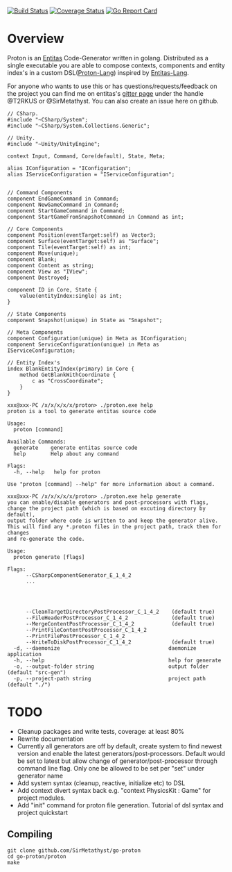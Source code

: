 [![Build Status](https://travis-ci.org/SirMetathyst/go-proton.svg?branch=develop)](https://travis-ci.org/SirMetathyst/go-proton)  [![Coverage Status](https://coveralls.io/repos/github/SirMetathyst/go-proton/badge.svg?branch=develop)](https://coveralls.io/github/SirMetathyst/go-proton?branch=develop)  [![Go Report Card](https://goreportcard.com/badge/github.com/SirMetathyst/go-proton)](https://goreportcard.com/report/github.com/SirMetathyst/go-proton)

# Overview
Proton is an [Entitas](https://github.com/sschmid/Entitas-CSharp) Code-Generator written in golang. Distributed as a single executable you are able to compose contexts, components and entity index's in a custom DSL([Proton-Lang](https://github.com/SirMetathyst/go-proton/language/)) inspired by [Entitas-Lang](https://github.com/sschmid/Entitas-CSharp/wiki/Tutorial-%E2%80%90-Entitas%E2%80%90lang).

For anyone who wants to use this or has questions/requests/feedback on the project you can find me on entitas's [gitter page](https://gitter.im/sschmid/Entitas-CSharp) under the handle @T2RKUS or @SirMetathyst. You can also create an issue here on github.


```
// CSharp.
#include "~CSharp/System";
#include "~CSharp/System.Collections.Generic";

// Unity.
#include "~Unity/UnityEngine";

context Input, Command, Core(default), State, Meta;

alias IConfiguration = "IConfiguration";
alias IServiceConfiguration = "IServiceConfiguration";


// Command Components
component EndGameCommand in Command;
component NewGameCommand in Command;
component StartGameCommand in Command;
component StartGameFromSnapshotCommand in Command as int;

// Core Components
component Position(eventTarget:self) as Vector3;
component Surface(eventTarget:self) as "Surface";
component Tile(eventTarget:self) as int;
component Move(unique);
component Blank;
component Content as string;
component View as "IView";
component Destroyed;

component ID in Core, State {
    value(entityIndex:single) as int;
}

// State Components
component Snapshot(unique) in State as "Snapshot";

// Meta Components
component Configuration(unique) in Meta as IConfiguration;
component ServiceConfiguration(unique) in Meta as IServiceConfiguration;

// Entity Index's
index BlankEntityIndex(primary) in Core {
    method GetBlankWithCoordinate {
        c as "CrossCoordinate";
    }
}
```

```
xxx@xxx-PC /x/x/x/x/x/proton> ./proton.exe help
proton is a tool to generate entitas source code

Usage:
  proton [command]

Available Commands:
  generate    generate entitas source code
  help        Help about any command

Flags:
  -h, --help   help for proton

Use "proton [command] --help" for more information about a command.
```

```
xxx@xxx-PC /x/x/x/x/x/proton> ./proton.exe help generate
you can enable/disable generators and post-processors with flags,
change the project path (which is based on excuting directory by default),
output folder where code is written to and keep the generator alive.
This will find any *.proton files in the project path, track them for changes
and re-generate the code.

Usage:
  proton generate [flags]

Flags:
      --CSharpComponentGenerator_E_1_4_2
      ...




      --CleanTargetDirectoryPostProcessor_C_1_4_2    (default true)
      --FileHeaderPostProcessor_C_1_4_2              (default true)
      --MergeContentPostProcessor_C_1_4_2            (default true)
      --PrintFileContentPostProcessor_C_1_4_2
      --PrintFilePostProcessor_C_1_4_2
      --WriteToDiskPostProcessor_C_1_4_2             (default true)
  -d, --daemonize                                   daemonize application
  -h, --help                                        help for generate
  -o, --output-folder string                        output folder (default "src-gen")
  -p, --project-path string                         project path (default "./")
```

# TODO

- Cleanup packages and write tests, coverage: at least 80%
- Rewrite documentation
- Currently all generators are off by default, create system to find newest version
and enable the latest generators/post-processors. Default would be set to latest but allow change of generator/post-processor through command line flag. Only one be allowed to be set per "set" under generator name
- Add system syntax (cleanup, reactive, initialize etc) to DSL
- Add context divert syntax back e.g. "context PhysicsKit : Game" for project modules.
- Add "init" command for proton file generation. Tutorial of dsl syntax and project quickstart

## Compiling

```
git clone github.com/SirMetathyst/go-proton
cd go-proton/proton
make
```
